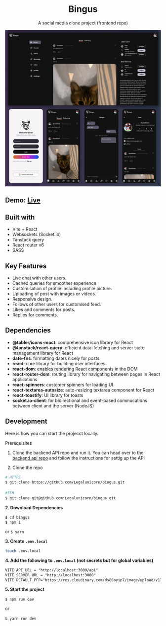 
<h1 align="center">Bingus</h1>


<p align="center">A social media clone project (frontend repo)</p>

![preview](/public/images/preview_ui.png)

## Demo:  [Live](https://bingus-production.up.railway.app/)

## Built with
- Vite + React
- Websockets (Socket.io)
- Tanstack query
- React router v6
- SASS


## Key Features
- Live chat with other users.
- Cached queries for smoother experience
- Customisation of profile including profile picture.
- Uploading of post with images or videos.
- Responsive design.
- Follows of other users for customised feed.
- Likes and comments for posts.
- Replies for comments.

## Dependencies 
- **@tabler/icons-react**: comprehensive icon library for React
- **@tanstack/react-query**: efficient data-fetching and server state management library for React
- **date-fns**: formatting dates nicely for posts
- **react**: core library for building user interfaces
- **react-dom**: enables rendering React components in the DOM
- **react-router-dom**: routing library for navigating between pages in React applications
- **react-spinners**: customer spinners for loading UI
- **react-textarea-autosize**: auto-resizing textarea component for React
- **react-toastify**: UI library for toasts
- **socket.io-client**: for bidirectional and event-based commucations between client and the server (NodeJS)


## Development 
Here is how you can start the projecct locally. 

Prerequisites 
1. Clone the backend API repo and run it. You can head over to the [backend api repo](https://www.github.com/LegalUnicorn/bingus-api) and follow the instructions for settig up the API

1. Clone the repo 
```bash
# HTTPS
$ git clone https://github.com/Legalunicorn/bingus.git

#SSH
$ git clone git@github.com:Legalunicorn/bingus.git
```

**2. Download Dependencies**
```
$ cd bingus
$ npm i  
```
or `$ yarn`

**3. Create `.env.local`**
```bash
touch .env.local 
```

**4. Add the following to `.env.local` (not secrets but for global variables)**
```
VITE_API_URL = "http://localhost:3000/api"
VITE_SERVER_URL = "http://localhost:3000"
VITE_DEFAULT_PFP="https://res.cloudinary.com/ds80ayjp7/image/upload/v1725690182/bingus_pfp_bzezbh.png"
```


**5. Start the project**

`$ npm run dev` 

or  

`& yarn run dev`

